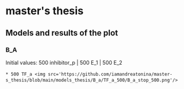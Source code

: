 # master's thesis

## Models and results of the plot

### B_A 

Initial values: 500 inhibitor_p | 500 E_1 | 500 E_2 

	* 500 TF_a <img src='https://github.com/iamandreatonina/master-s_thesis/blob/main/models_thesis/B_a/TF_a_500/B_a_stop_500.png'/>
